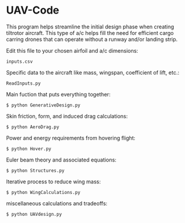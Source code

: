 # UAV-Code

This program helps streamline the initial design phase when creating tiltrotor aircraft. This type of a/c helps fill the need for efficient cargo carring drones that can operate without a runway and/or landing strip.

Edit this file to your chosen airfoil and a/c dimensions:
```
inputs.csv
```

Specific data to the aircraft like mass, wingspan, coefficient of lift, etc.:
```
ReadInputs.py
```

Main fuction that puts everything together:
```
$ python GenerativeDesign.py
```

Skin friction, form, and induced drag calculations:
```
$ python AeroDrag.py
```

Power and energy requirements from hovering flight:
```
$ python Hover.py
```

Euler beam theory and associated equations:
```
$ python Structures.py
```

Iterative process to reduce wing mass:
```
$ python WingCalculations.py
```

miscellaneous calculations and tradeoffs:
```
$ python UAVdesign.py
```
